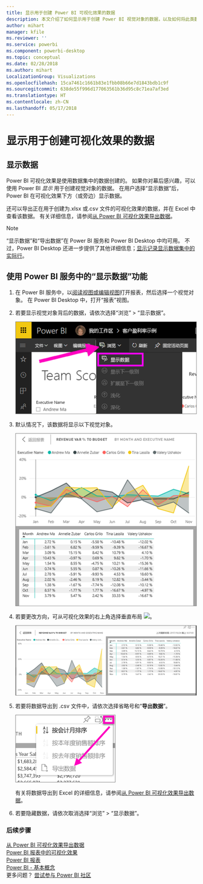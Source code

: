 ```yaml
---
title: 显示用于创建 Power BI 可视化效果的数据
description: 本文介绍了如何显示用于创建 Power BI 视觉对象的数据，以及如何将此类数据导出到 .csv 文件中。
author: mihart
manager: kfile
ms.reviewer: ''
ms.service: powerbi
ms.component: powerbi-desktop
ms.topic: conceptual
ms.date: 02/28/2018
ms.author: mihart
LocalizationGroup: Visualizations
ms.openlocfilehash: 15ca7461c1661b83e1fbb08b66e7d1843bdb1c9f
ms.sourcegitcommit: 638de55f996d177063561b36d95c8c71ea7af3ed
ms.translationtype: HT
ms.contentlocale: zh-CN
ms.lasthandoff: 05/17/2018
---
```

# <a name="show-the-data-that-was-used-to-create-the-visualization"></a>显示用于创建可视化效果的数据
## <a name="show-data"></a>显示数据
Power BI 可视化效果是使用数据集中的数据创建的。 如果你对幕后感兴趣，可以使用 Power BI *显示* 用于创建视觉对象的数据。 在用户选择“显示数据”后，Power BI 在可视化效果下方（或旁边）显示数据。

还可以导出正在用于创建为.xlsx 或.csv 文件的可视化效果的数据，并在 Excel 中查看该数据。 有关详细信息，请参阅[从 Power BI 可视化效果导出数据](power-bi-visualization-export-data.md)。

> [!NOTE]
> “显示数据”和“导出数据”在 Power BI 服务和 Power BI Desktop 中均可用。 不过，Power BI Desktop 还进一步提供了其他详细信息；[显示记录显示数据集中的实际行](desktop-see-data-see-records.md)。
> 
> 

## <a name="using-show-data-in-power-bi-service"></a>使用 Power BI 服务中的“显示数据”功能
1. 在 Power BI 服务中，以[阅读视图或编辑视图](service-reading-view-and-editing-view.md)打开报表，然后选择一个视觉对象。  在 Power BI Desktop 中，打开“报表”视图。
2. 若要显示视觉对象背后的数据，请依次选择“浏览” > “显示数据”。
   
   ![选择“显示数据”](media/service-reports-show-data/power-bi-show-data.png)
3. 默认情况下，该数据将显示以下视觉对象。
   
   ![垂直显示视觉对象和数据](media/service-reports-show-data/power-bi-explore-show-data.png)
4. 若要更改方向，可从可视化效果的右上角选择垂直布局 ![](media/service-reports-show-data/power-bi-vertical-icon-new.png)。
   
   ![水平显示视觉对象和数据](media/service-reports-show-data/power-bi-explore-show-data2.png)
5. 若要将数据导出到 .csv 文件中，请依次选择省略号和“**导出数据**”。
   
    ![选择“导出数据”](media/service-reports-show-data/power-bi-export-data-new.png)
   
    有关将数据导出到 Excel 的详细信息，请参阅[从 Power BI 可视化效果导出数据](power-bi-visualization-export-data.md)。
6. 若要隐藏数据，请依次取消选择“浏览” > “显示数据”。

### <a name="next-steps"></a>后续步骤
[从 Power BI 可视化效果导出数据](power-bi-visualization-export-data.md)    
[Power BI 报表中的可视化效果](power-bi-report-visualizations.md)    
[Power BI 报表](service-reports.md)    
[Power BI - 基本概念](service-basic-concepts.md)    
更多问题？ [尝试参与 Power BI 社区](http://community.powerbi.com/)

